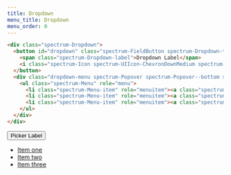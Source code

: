 ```yaml
---
title: Dropdown
menu_title: Dropdown
menu_order: 0
---
```






```html
<div class="spectrum-Dropdown">
  <button id="dropdown" class="spectrum-FieldButton spectrum-Dropdown-trigger" data-toggle="dropdown" aria-haspopup="true" aria-expanded="false">
    <span class="spectrum-Dropdown-label">Dropdown Label</span>
    <i class="spectrum-Icon spectrum-UIIcon-ChevronDownMedium spectrum-Dropdown-icon" focusable="false" aria-hidden="true"></i>
  </button>
  <div class="dropdown-menu spectrum-Popover spectrum-Popover--bottom spectrum-Picker-popover" aria-labelledby="dropdown">
    <ul class="spectrum-Menu" role="menu">
      <li class="spectrum-Menu-item" role="menuitem"><a class="spectrum-Menu-itemLabel" href="#">Item one</a></li>
      <li class="spectrum-Menu-item" role="menuitem"><a class="spectrum-Menu-itemLabel" href="#">Item two</a></li>
      <li class="spectrum-Menu-item" role="menuitem"><a class="spectrum-Menu-itemLabel" href="#">Item three</a></li>
    </ul>
  </div>
</div>
```

<div class="version-switcher">
  <button id="dropdown" class="spectrum-Picker spectrum-Picker--sizeM" data-toggle="dropdown" aria-haspopup="true" aria-expanded="false">
    <span class="spectrum-Picker-label">Picker Label</span>
    <i class="spectrum-Icon spectrum-UIIcon-ChevronRight100 spectrum-Picker-icon" focusable="false" aria-hidden="true"></i>
  </button>
  <div class="dropdown-menu spectrum-Popover spectrum-Popover--bottom spectrum-Picker-popover" aria-labelledby="dropdown">
    <ul class="spectrum-Menu" role="menu">
      <li class="spectrum-Menu-item" role="menuitem"><a class="spectrum-Menu-itemLabel" href="#">Item one</a></li>
      <li class="spectrum-Menu-item" role="menuitem"><a class="spectrum-Menu-itemLabel" href="#">Item two</a></li>
      <li class="spectrum-Menu-item" role="menuitem"><a class="spectrum-Menu-itemLabel" href="#">Item three</a></li>
    </ul>
  </div>
</div>
